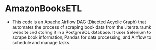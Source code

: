 # AmazonBooksETL
- This code is an Apache Airflow DAG (Directed Acyclic Graph) that automates the process
  of scraping book data from the Literatura.mk website and storing it in a PostgreSQL database.
  It uses Selenium to scrape book information, Pandas for data processing, and Airflow to schedule and manage tasks.

